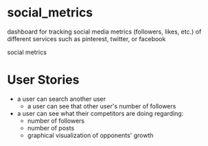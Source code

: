# social_metrics
dashboard for tracking social media metrics (followers, likes, etc.) of different services such as pinterest, twitter, or facebook

social metrics


# User Stories
- a user can search another user
	- a user can see that other user's number of followers
- a user can see what their competitors are doing regarding:
	- number of followers
	- number of posts
	- graphical visualization of opponents' growth